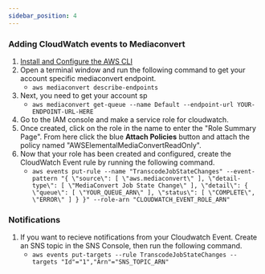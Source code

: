 ```yaml
---
sidebar_position: 4
---
```


### Adding CloudWatch events to Mediaconvert
1. [Install and Configure the AWS CLI](https://docs.aws.amazon.com/cli/latest/userguide/install-cliv2.html)
1. Open a terminal window and run the following command to get your account specific mediaconvert endpoint.
    * `aws mediaconvert describe-endpoints`
1. Next, you need to get your account sp
    * `aws mediaconvert get-queue --name Default --endpoint-url YOUR-ENDPOINT-URL-HERE`
1. Go to the IAM console and make a service role for cloudwatch.
1. Once created, click on the role in the name to enter the "Role Summary Page". From here click the blue **Attach Policies** button and attach the policy named "AWSElementalMediaConvertReadOnly".
1. Now that your role has been created and configured, create the CloudWatch Event rule by running the following command.
    * `aws events put-rule --name "TranscodeJobStateChanges" --event-pattern "{ \"source\": [ \"aws.mediaconvert\" ], \"detail-type\": [ \"MediaConvert Job State Change\" ], \"detail\": { \"queue\": [ \"YOUR_QUEUE_ARN\" ], \"status\": [ \"COMPLETE\", \"ERROR\" ] } }" --role-arn "CLOUDWATCH_EVENT_ROLE_ARN"`
### Notifications
1. If you want to recieve notifications from your Cloudwatch Event. Create an SNS topic in the SNS Console, then run the following command.
    * `aws events put-targets --rule TranscodeJobStateChanges --targets "Id"="1","Arn"="SNS_TOPIC_ARN"`



